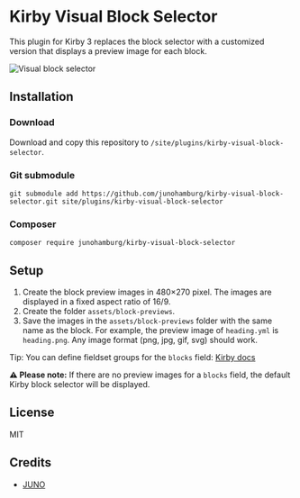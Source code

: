 # Kirby Visual Block Selector

This plugin for Kirby 3 replaces the block selector with a customized version that displays a preview image for each block.

![Visual block selector](https://github.com/junohamburg/kirby-visual-block-selector/assets/77532479/520481ea-08db-4620-8aa6-8f88cc4ec595)

## Installation

### Download

Download and copy this repository to `/site/plugins/kirby-visual-block-selector`.

### Git submodule

```
git submodule add https://github.com/junohamburg/kirby-visual-block-selector.git site/plugins/kirby-visual-block-selector
```

### Composer

```
composer require junohamburg/kirby-visual-block-selector
```

## Setup

1. Create the block preview images in 480&times;270 pixel. The images are displayed in a fixed aspect ratio of 16/9.
2. Create the folder `assets/block-previews`.
3. Save the images in the `assets/block-previews` folder with the same name as the block. For example, the preview image of `heading.yml` is `heading.png`. Any image format (png, jpg, gif, svg) should work.

Tip: You can define fieldset groups for the `blocks` field: [Kirby docs](https://getkirby.com/docs/reference/panel/fields/blocks#defining-fieldsets__groups)

**:warning: Please note:** If there are no preview images for a `blocks` field, the default Kirby block selector will be displayed.

## License

MIT

## Credits

- [JUNO](https://juno-hamburg.com)
